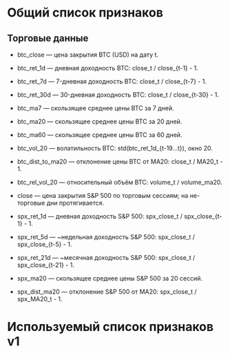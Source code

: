 # Общий список признаков

## Торговые данные

- btc_close — цена закрытия BTC (USD) на дату t.

- btc_ret_1d — дневная доходность BTC: close_t / close_{t-1} - 1.

- btc_ret_7d — 7-дневная доходность BTC: close_t / close_{t-7} - 1.

- btc_ret_30d — 30-дневная доходность BTC: close_t / close_{t-30} - 1.

- btc_ma7 — скользящее среднее цены BTC за 7 дней.

- btc_ma20 — скользящее среднее цены BTC за 20 дней.

- btc_ma60 — скользящее среднее цены BTC за 60 дней.

- btc_vol_20 — волатильность BTC: std(btc_ret_1d_{t-19…t}), окно 20.

- btc_dist_to_ma20 — отклонение цены BTC от MA20: close_t / MA20_t - 1.

- btc_rel_vol_20 — относительный объём BTC: volume_t / volume_ma20.

- close — цена закрытия S&P 500 по торговым сессиям; на не-торговые дни протягивается.

- spx_ret_1d — дневная доходность S&P 500: spx_close_t / spx_close_{t-1} - 1.

- spx_ret_5d — ~недельная доходность S&P 500: spx_close_t / spx_close_{t-5} - 1.

- spx_ret_21d — ~месячная доходность S&P 500: spx_close_t / spx_close_{t-21} - 1.

- spx_ma20 — скользящее среднее цены S&P 500 за 20 сессий.

- spx_dist_ma20 — отклонение S&P 500 от MA20: spx_close_t / spx_MA20_t - 1.

# Используемый список признаков v1